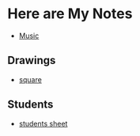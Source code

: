 # Here are My Notes

- [Music](./music/index.md)

## Drawings

- [square](./drawings/square.excalidraw)

## Students

- [students sheet](./students.csv)

